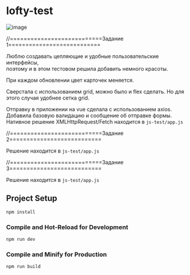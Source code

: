 # lofty-test
![image](https://github.com/gnulitskaya/lofty-test/assets/63544167/0317e23f-68b0-45c4-a132-b270f46104b5)

//===========================Задание 1===========================

Люблю создавать цепляющие и удобные пользовательские интерфейсы, <br/>
поэтому и в этом тестовом решила добавить немного красоты.

При каждом обновлении цвет карточек меняется.

Сверстала с использованием grid, можно было и flex сделать. 
Но для этого случая удобнее сетка grid.

Отправку в приложении на vue сделала с использованием axios.
Добавила базовую валидацию и сообщение об отправке формы.
Нативное решение XMLHttpRequest/Fetch находится в `js-test/app.js`

//===========================Задание 2===========================

Решение находится в `js-test/app.js`

//===========================Задание 3===========================

Решение находится в `js-test/app.js`

## Project Setup

```sh
npm install
```

### Compile and Hot-Reload for Development

```sh
npm run dev
```

### Compile and Minify for Production

```sh
npm run build
```
